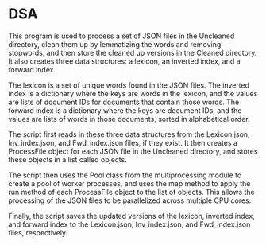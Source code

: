 # DSA
This program is used to process a set of JSON files in the Uncleaned directory, clean them up by lemmatizing the words and removing stopwords, and then store the cleaned up versions in the Cleaned directory. It also creates three data structures: a lexicon, an inverted index, and a forward index.

The lexicon is a set of unique words found in the JSON files. The inverted index is a dictionary where the keys are words in the lexicon, and the values are lists of document IDs for documents that contain those words. The forward index is a dictionary where the keys are document IDs, and the values are lists of words in those documents, sorted in alphabetical order.

The script first reads in these three data structures from the Lexicon.json, Inv_index.json, and Fwd_index.json files, if they exist. It then creates a ProcessFile object for each JSON file in the Uncleaned directory, and stores these objects in a list called objects.

The script then uses the Pool class from the multiprocessing module to create a pool of worker processes, and uses the map method to apply the run method of each ProcessFile object to the list of objects. This allows the processing of the JSON files to be parallelized across multiple CPU cores.

Finally, the script saves the updated versions of the lexicon, inverted index, and forward index to the Lexicon.json, Inv_index.json, and Fwd_index.json files, respectively.
